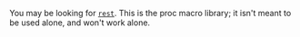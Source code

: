 You may be looking for [`rest`](https://crates.io/crates/rest).
This is the proc macro library; it isn't meant to be used alone, and won't work alone.
